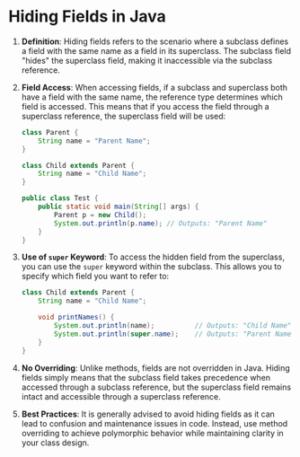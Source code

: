 
# Hiding Fields in Java

1. **Definition**: Hiding fields refers to the scenario where a subclass defines a field with the same name as a field in its superclass. The subclass field "hides" the superclass field, making it inaccessible via the subclass reference.

2. **Field Access**: When accessing fields, if a subclass and superclass both have a field with the same name, the reference type determines which field is accessed. This means that if you access the field through a superclass reference, the superclass field will be used:
   ```java
   class Parent {
       String name = "Parent Name";
   }

   class Child extends Parent {
       String name = "Child Name";
   }

   public class Test {
       public static void main(String[] args) {
           Parent p = new Child();
           System.out.println(p.name); // Outputs: "Parent Name"
       }
   }
   ```

3. **Use of `super` Keyword**: To access the hidden field from the superclass, you can use the `super` keyword within the subclass. This allows you to specify which field you want to refer to:
   ```java
   class Child extends Parent {
       String name = "Child Name";

       void printNames() {
           System.out.println(name);          // Outputs: "Child Name"
           System.out.println(super.name);    // Outputs: "Parent Name"
       }
   }
   ```

4. **No Overriding**: Unlike methods, fields are not overridden in Java. Hiding fields simply means that the subclass field takes precedence when accessed through a subclass reference, but the superclass field remains intact and accessible through a superclass reference.

5. **Best Practices**: It is generally advised to avoid hiding fields as it can lead to confusion and maintenance issues in code. Instead, use method overriding to achieve polymorphic behavior while maintaining clarity in your class design.
